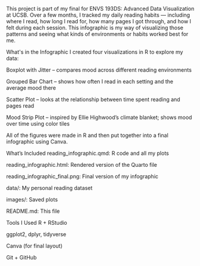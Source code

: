This project is part of my final for ENVS 193DS: Advanced Data Visualization at UCSB. Over a few months, I tracked my daily reading habits — including where I read, how long I read for, how many pages I got through, and how I felt during each session. This infographic is my way of visualizing those patterns and seeing what kinds of environments or habits worked best for me.


What's in the Infographic
I created four visualizations in R to explore my data:

Boxplot with Jitter – compares mood across different reading environments

Grouped Bar Chart – shows how often I read in each setting and the average mood there

Scatter Plot – looks at the relationship between time spent reading and pages read

Mood Strip Plot – inspired by Ellie Highwood’s climate blanket; shows mood over time using color tiles

All of the figures were made in R and then put together into a final infographic using Canva.


What’s Included
reading_infographic.qmd: R code and all my plots

reading_infographic.html: Rendered version of the Quarto file

reading_infographic_final.png: Final version of my infographic

data/: My personal reading dataset

images/: Saved plots

README.md: This file


Tools I Used
R + RStudio

ggplot2, dplyr, tidyverse

Canva (for final layout)

Git + GitHub
